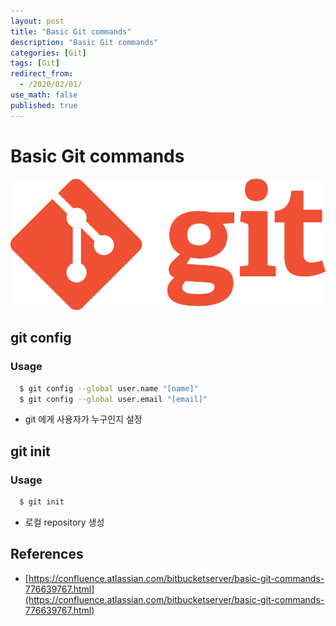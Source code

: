 ```yaml
---
layout: post
title: "Basic Git commands"
description: "Basic Git commands"
categories: [Git]
tags: [Git]
redirect_from:
  - /2020/02/01/
use_math: false
published: true
---
```


# Basic Git commands

<img src="/assets/images/posts/logos/Git-Logo-1788C.png" width="600">

## git config

### Usage

```bash
  $ git config --global user.name "[name]"
  $ git config --global user.email "[email]"
```

- git 에게 사용자가 누구인지 설정

## git init

### Usage

```bash
  $ git init
```

- 로컬 repository 생성

## References

- [https://confluence.atlassian.com/bitbucketserver/basic-git-commands-776639767.html](https://confluence.atlassian.com/bitbucketserver/basic-git-commands-776639767.html)
